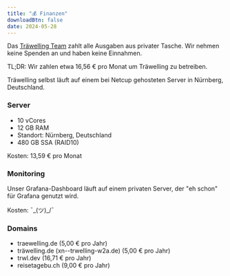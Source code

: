 ```yaml
---
title: "💰 Finanzen"
downloadBtn: false
date: 2024-05-28
---
```


Das [Träwelling Team](/governance/team) zahlt alle Ausgaben aus privater Tasche.
Wir nehmen keine Spenden an und haben keine Einnahmen.

TL;DR: Wir zahlen etwa 16,56 € pro Monat um Träwelling zu betreiben.

Träwelling selbst läuft auf einem bei Netcup gehosteten Server in Nürnberg, Deutschland.

### Server

- 10 vCores
- 12 GB RAM
- Standort: Nürnberg, Deutschland
- 480 GB SSA (RAID10)

Kosten: 13,59 € pro Monat

### Monitoring

Unser Grafana-Dashboard läuft auf einem privaten Server, der "eh schon" für Grafana genutzt wird.

Kosten: ¯\_(ツ)_/¯

### Domains

- traewelling.de (5,00 € pro Jahr)
- träwelling.de (xn--trwelling-w2a.de) (5,00 € pro Jahr)
- trwl.dev (16,71 € pro Jahr)
- reisetagebu.ch (9,00 € pro Jahr)
